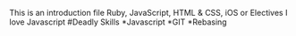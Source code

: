 This is an introduction file
Ruby, JavaScript, HTML & CSS, iOS or Electives
I love Javascript
#Deadly Skills
*Javascript
*GIT
*Rebasing
